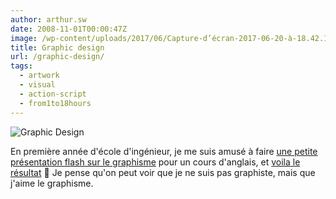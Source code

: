 ```yaml
---
author: arthur.sw
date: 2008-11-01T00:00:47Z
image: /wp-content/uploads/2017/06/Capture-d’écran-2017-06-20-à-18.42.18-thumb.png
title: Graphic design
url: /graphic-design/
tags:
  - artwork
  - visual
  - action-script
  - from1to18hours
---
```


![Graphic Design](/wp-content/uploads/2017/06/Capture-d’écran-2017-06-20-à-18.42.18.png)

En première année d'école d'ingénieur, je me suis amusé à faire [une petite présentation flash sur le graphisme](/old/GraphicDesign.html) pour un cours d'anglais, et [voila le résultat](http://arthurmasson.xyz/old/GraphicDesign.html) 🙂 Je pense qu'on peut voir que je ne suis pas graphiste, mais que j'aime le graphisme.